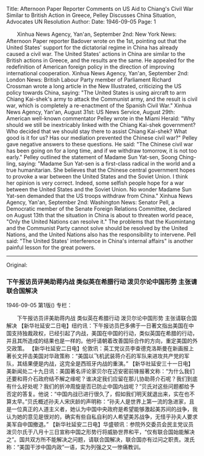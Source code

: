 Title: Afternoon Paper Reporter Comments on US Aid to Chiang's Civil War Similar to British Action in Greece, Pelley Discusses China Situation, Advocates UN Resolution
Author:
Date: 1946-09-05
Page: 1

　　Xinhua News Agency, Yan'an, September 2nd: New York News: Afternoon Paper reporter Badover wrote on the 1st, pointing out that the United States' support for the dictatorial regime in China has already caused a civil war. The United States' actions in China are similar to the British actions in Greece, and the results are the same. He appealed for the redefinition of American foreign policy in the direction of improving international cooperation.
    Xinhua News Agency, Yan'an, September 2nd: London News: British Labour Party member of Parliament Richard Crossman wrote a long article in the New Illustrated, criticizing the US policy towards China, saying: "The United States is using aircraft to arm Chiang Kai-shek's army to attack the Communist army, and the result is civil war, which is completely a re-enactment of the Spanish Civil War."
    Xinhua News Agency, Yan'an, August 31st: US News Service, August 29th: American well-known commentator Pelley wrote in the Miami Herald: "Why should we still be inextricably linked with the Chiang Kai-shek government? Who decided that we should stay there to assist Chiang Kai-shek? What good is it for us? Has our mediation prevented the Chinese civil war?" Pelley gave negative answers to these questions. He said: "The Chinese civil war has been going on for a long time, and if we withdraw tomorrow, it is not too early." Pelley outlined the statement of Madame Sun Yat-sen, Soong Ching-ling, saying: "Madame Sun Yat-sen is a first-class radical in the world and a true humanitarian. She believes that the Chinese central government hopes to provoke a war between the United States and the Soviet Union. I think her opinion is very correct. Indeed, some selfish people hope for a war between the United States and the Soviet Union. No wonder Madame Sun Yat-sen demanded that the US troops withdraw from China."
    Xinhua News Agency, Yan'an, September 2nd: Washington News: Senator Pell, a Democratic member of the Senate Foreign Relations Committee, declared on August 13th that the situation in China is about to threaten world peace, "Only the United Nations can resolve it." The problems that the Kuomintang and the Communist Party cannot solve should be resolved by the United Nations, and the United Nations also has the responsibility to intervene. Pell said: "The United States' interference in China's internal affairs" is another painful lesson for the great powers.



<hr /> 

Original: 


### 下午报访员评美助蒋内战  类似英在希腊行动  泼贝尔论中国形势  主张请联合国解决

1946-09-05
第1版()
专栏：

　　下午报访员评美助蒋内战
    类似英在希腊行动
    泼贝尔论中国形势
    主张请联合国解决
    【新华社延安二日电】纽约讯：下午报访员巴多佛于一日著文指出美国在中国支持独裁政权，已经引起了内战，美国在中国的行动，类似英国在希腊的行动，并且其所造成的结果也是一样的。他吁请朝着改善国际合作的方向，重定美国的外交政策。
    【新华社延安二日电】伦敦讯：英工党议员李查德克洛斯曼在新画报上著长文抨击美国对华政策称：“美国以飞机武装蒋介石的军队来进攻共产党的军队，其结果便是内战，这完全是西班牙内战的重演。”
    【新华社延安三十一日电】美新闻处二十九日讯：美国著名评论家贝尔在迈安密前锋报著文称：“为什么我们还要和蒋介石政府结不解之缘呢？谁决定我们应留在那儿协助蒋介石呢？我们到底有什么好处呢？我们的折冲周旋是否已防止中国内战呢？”贝氏对这些问题都给予否定的答复。他说：“中国内战已进行很久了，假如我们明天就退出来，实在也不算太早。”贝氏概述孙夫人宋庆龄的声明称：“孙夫人是世界上第一流的急进家，且是一位真正的人道主义者，她认为中国中央政府是希望能够激起美苏间的战争，我认为她的意见是很对的，确实有些自私自利的人希望美苏战争，无怪乎孙夫人要求美军自中国撤退。”
    【新华社延安二日电】华盛顿讯：参院外交委员会民主党议员泼贝尔氏于八月十三日宣称中国之形势行将威胁世界和平，“仅有联合国始能解决之”。国共双方所不能解决之问题，请联合国解决，联合国亦有过问之职责。泼氏称：“美国干涉中国内政”一语，实为列强之又一惨痛教训。

